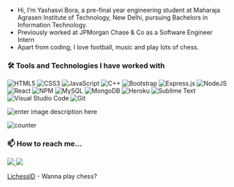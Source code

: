 -  Hi, I’m Yashasvi Bora, a pre-final year engineering student at Maharaja Agrasen Institute of Technology, New Delhi, pursuing Bachelors in Information Technology.
-  Previously worked at JPMorgan Chase & Co as a Software Engineer Intern
-  Apart from coding, I love football, music and play lots of chess.



### 🛠 Tools and Technologies I have worked with

![HTML5](https://img.shields.io/badge/html5-%23E34F26.svg?style=for-the-badge&logo=html5&logoColor=white)
![CSS3](https://img.shields.io/badge/css3-%231572B6.svg?style=for-the-badge&logo=css3&logoColor=white)
![JavaScript](https://img.shields.io/badge/javascript-%23323330.svg?style=for-the-badge&logo=javascript&logoColor=%23F7DF1E)
![C++](https://img.shields.io/badge/c++-%2300599C.svg?style=for-the-badge&logo=c%2B%2B&logoColor=white)
![Bootstrap](https://img.shields.io/badge/bootstrap-%23563D7C.svg?style=for-the-badge&logo=bootstrap&logoColor=white)
![Express.js](https://img.shields.io/badge/express.js-%23404d59.svg?style=for-the-badge&logo=express&logoColor=%2361DAFB)
![NodeJS](https://img.shields.io/badge/node.js-6DA55F?style=for-the-badge&logo=node.js&logoColor=white)
![React](https://img.shields.io/badge/react-%2320232a.svg?style=for-the-badge&logo=react&logoColor=%2361DAFB)
![NPM](https://img.shields.io/badge/NPM-%23000000.svg?style=for-the-badge&logo=npm&logoColor=white)
![MySQL](https://img.shields.io/badge/mysql-%2300f.svg?style=for-the-badge&logo=mysql&logoColor=white)
![MongoDB](https://img.shields.io/badge/MongoDB-%234ea94b.svg?style=for-the-badge&logo=mongodb&logoColor=white)
![Heroku](https://img.shields.io/badge/heroku-%23430098.svg?style=for-the-badge&logo=heroku&logoColor=white)
![Sublime Text](https://img.shields.io/badge/sublime_text-%23575757.svg?style=for-the-badge&logo=sublime-text&logoColor=important)
![Visual Studio Code](https://img.shields.io/badge/Visual%20Studio%20Code-0078d7.svg?style=for-the-badge&logo=visual-studio-code&logoColor=white)
![Git](https://img.shields.io/badge/git-%23F05033.svg?style=for-the-badge&logo=git&logoColor=white)
<br/>






![enter image description here](https://github-readme-stats.vercel.app/api?username=Yashasvibora&count_private=true&show_icons=true,prs&&show_icons=true&title_color=ffffff&icon_color=bb2acf&text_color=daf7dc&bg_color=151515)

![counter](https://enr9f7ygnfbw0tn.m.pipedream.net)


### 📫 How to reach me...

 <a target="_blank" href="https://www.linkedin.com/in/yashasvibora"><img src="https://img.shields.io/badge/-LinkedIn-0077B5?style=for-the-badge&logo=Linkedin&logoColor=white">  </img></a> 
 <a target="_blank" href="mailto:yashasvibora@gmail.com"><img src="https://img.shields.io/badge/-Gmail-D14836?style=for-the-badge&logo=Gmail&logoColor=white"></img></a>
 
 [LichessID](https://lichess.org/@/lalit_messi) - Wanna play chess?  

<!---
Yashasvibora/Yashasvibora is a ✨ special ✨ repository because its `README.md` (this file) appears on your GitHub profile.
You can click the Preview link to take a look at your changes.
--->
